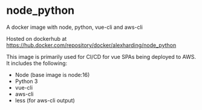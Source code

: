 # node_python
A docker image with node, python, vue-cli and aws-cli

Hosted on dockerhub at https://hub.docker.com/repository/docker/alexharding/node_python

This image is primarily used for CI/CD for vue SPAs being deployed to AWS. It includes the following:

* Node (base image is node:16)
* Python 3
* vue-cli
* aws-cli
* less (for aws-cli output)